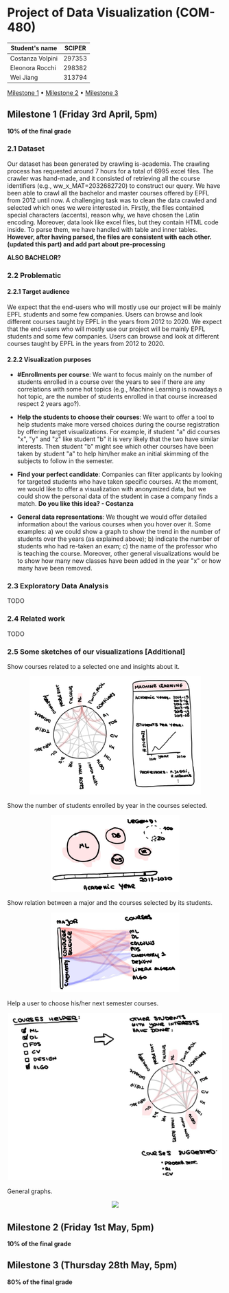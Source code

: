# Project of Data Visualization (COM-480)

| Student's name | SCIPER |
| -------------- | ------ |
| Costanza Volpini | 297353 |
| Eleonora Rocchi | 298382 |
| Wei Jiang | 313794 |

[Milestone 1](#milestone-1-friday-3rd-april-5pm) • [Milestone 2](#milestone-2-friday-1st-may-5pm) • [Milestone 3](#milestone-3-thursday-28th-may-5pm)

## Milestone 1 (Friday 3rd April, 5pm)

**10% of the final grade**

### 2.1 Dataset

Our dataset has been generated by crawling is-academia. The crawling process has requested around 7 hours for a total of 6995 excel files. The crawler was hand-made, and it consisted of retrieving all the course identifiers (e.g., ww_x_MAT=2032682720) to construct our query. We have been able to crawl all the bachelor and master courses offered by EPFL from 2012 until now. A challenging task was to clean the data crawled and selected which ones we were interested in. Firstly, the files contained special characters (accents), reason why, we have chosen the Latin encoding. Moreover, data look like excel files, but they contain HTML code inside. To parse them, we have handled with table and inner tables. __However, after having parsed, the files are consistent with each other.(updated this part) and add part about pre-processing__

__ALSO BACHELOR?__ 

### 2.2 Problematic
#### 2.2.1 Target audience
We expect that the end-users who will mostly use our project will be mainly EPFL students and some few companies. Users can browse and look different courses taught by EPFL in the years from 2012 to 2020. We expect that the end-users who will mostly use our project will be mainly EPFL students and some few companies. Users can browse and look at different courses taught by EPFL in the years from 2012 to 2020.

#### 2.2.2 Visualization purposes
- **#Enrollments per course**:  We want to focus mainly on the number of students enrolled in a course over the years to see if there are any correlations with some hot topics (e.g., Machine Learning is nowadays a hot topic, are the number of students enrolled in that course increased respect 2 years ago?).

- **Help the students to choose their courses**: We want to offer a tool to help students make more versed choices during the course registration by offering target visualizations. For example, if student "a" did courses "x", "y" and "z" like student "b" it is very likely that the two have similar interests. Then student "b" might see which other courses have been taken by student "a" to help him/her make an initial skimming of the subjects to follow in the semester. 

- **Find your perfect candidate**: Companies can filter applicants by looking for targeted students who have taken specific courses. At the moment, we would like to offer a visualization with anonymized data, but we could show the personal data of the student in case a company finds a match. __Do you like this idea? - Costanza__

- **General data representations**: We thought we would offer detailed information about the various courses when you hover over it. Some examples: a) we could show a graph to show the trend in the number of students over the years (as explained above); b) indicate the number of students who had re-taken an exam; c) the name of the professor who is teaching the course. Moreover, other general visualizations would be to show how many new classes have been added in the year "x" or how many have been removed.

### 2.3 Exploratory Data Analysis
TODO

### 2.4 Related work
TODO


### 2.5 Some sketches of our visualizations [Additional]
Show courses related to a selected one and insights about it.
<p align="center">
 <img src="/src/images/sketch1.jpg" width="400px" />
</p>

Show the number of students enrolled by year in the courses selected. 
<p align="center">
 <img src="/src/images/sketch2.jpg" width="300px" />
</p>


Show relation between a major and the courses selected by its students.
<p align="center">
 <img src="/src/images/sketch4.jpg" width="300px" />
</p>


Help a user to choose his/her next semester courses.
<p align="center">
 <img src="/src/images/sketch3.jpg" width="500px" />
</p>

General graphs.
<p align="center">
 <img src="/src/images/sketch5.jpg" width="300px" />
</p>

## Milestone 2 (Friday 1st May, 5pm)

**10% of the final grade**




## Milestone 3 (Thursday 28th May, 5pm)

**80% of the final grade**


